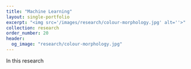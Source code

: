 ```yaml
---
title: "Machine Learning"
layout: single-portfolio
excerpt: "<img src='/images/research/colour-morphology.jpg' alt=''>"
collection: research
order_number: 20
header: 
  og_image: "research/colour-morphology.jpg"
---
```


In this research